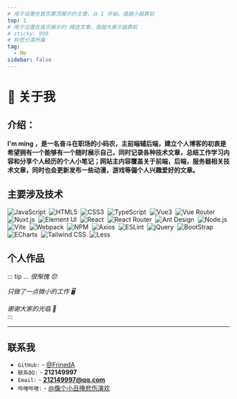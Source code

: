 ```yaml
---
# 用于设置在首页置顶展示的文章，从 1 开始，值越小越靠前
top: 1
# 用于设置在首页展示的 精选文章，值越大展示越靠前
# sticky: 999
# 标签分类所属
tag:
  - Me
sidebar: false
---
```


# 🥰 关于我

## 介绍：

**I'm ming ，是一名奋斗在职场的小码农，主前端辅后端，建立个人博客的初衷是希望拥有一个能够有一个随时展示自己，同时记录各种技术文章，总结工作学习内容和分享个人经历的个人小笔记；网站主内容覆盖关于前端，后端，服务器相关技术文章，同时也会更新发布一些动漫，游戏等偏个人兴趣爱好的文章。**

## 主要涉及技术

<p>
  <img src="https://img.shields.io/badge/-JavaScript-A9A9A9?logo=JavaScript&logoColor=F7DF1E" alt="JavaScript" style="display: inline-block;" />&nbsp;
  <img src="https://img.shields.io/badge/-HTML5-A9A9A9?logo=HTML5&logoColor=E34F26" alt="HTML5" style="display: inline-block;" />&nbsp;
  <img src="https://img.shields.io/badge/-CSS3-A9A9A9?logo=CSS3&logoColor=1572B6" alt="CSS3" style="display: inline-block;" />&nbsp;
  <img src="https://img.shields.io/badge/-TypeScript-C0C0C0?logo=TypeScript&logoColor=3178C6" alt="TypeScript" style="display: inline-block;" />&nbsp;
    <img src="https://img.shields.io/badge/-Vue3-C0C0C0?logo=Vue.js&logoColor=4FC08D" alt="Vue3" style="display: inline-block;" />&nbsp;
    <img src="https://img.shields.io/badge/-Vue_Router-35495E?logo=vue-router&logoColor=white" alt="Vue Router" style="display: inline-block;" />&nbsp;
    <img src="https://img.shields.io/badge/-Nuxt.js-00C58E?logo=nuxt.js&logoColor=white" alt="Nuxt.js" style="display: inline-block;" />&nbsp;
    <img src="https://img.shields.io/badge/-Element_UI-E6A23C?logo=element&logoColor=white" alt="Element UI" style="display: inline-block;" />&nbsp;
    <img src="https://img.shields.io/badge/-React-20232A?logo=react&logoColor=61DAFB" alt="React" style="display: inline-block;" />&nbsp;
    <img src="https://img.shields.io/badge/-React_Router-CA4245?logo=react-router&logoColor=white" alt="React Router" style="display: inline-block;" />&nbsp;
  <img src="https://img.shields.io/badge/-Ant%20Design-C0C0C0?logo=Ant-Design&logoColor=0170FE" alt="Ant Design" style="display: inline-block;" />&nbsp;
  <img src="https://img.shields.io/badge/-Node.js-D3D3D3?logo=Node.js&logoColor=339933" alt="Node.js" style="display: inline-block;" />&nbsp;
  <img src="https://img.shields.io/badge/-Vite-D3D3D3?logo=Vite&logoColor=646CFF" alt="Vite" style="display: inline-block;" />&nbsp;
  <img src="https://img.shields.io/badge/-Webpack-D3D3D3?logo=Webpack&logoColor=8DD6F9" alt="Webpack" style="display: inline-block;" />&nbsp;
  <img src="https://img.shields.io/badge/-NPM-C0C0C0?logo=npm&logoColor=CB3837" alt="NPM" style="display: inline-block;" />&nbsp;
  <img src="https://img.shields.io/badge/-Axios-C0C0C0?logo=Axios&logoColor=5A29E4" alt="Axios" style="display: inline-block;" />&nbsp;
  <img src="https://img.shields.io/badge/-ESLint-C0C0C0?logo=ESLint&logoColor=4B32C3" alt="ESLint" style="display: inline-block;" />&nbsp;
  <img src="https://img.shields.io/badge/-jQuery-0769AD?logo=jQuery&logoColor=FFF" alt="jQuery" style="display: inline-block;" />&nbsp;
  <img src="https://img.shields.io/badge/-Bootstrap-7952B3?logo=Bootstrap&logoColor=FFF" alt="BootStrap" style="display: inline-block;" />&nbsp;
  <img src="https://img.shields.io/badge/-ECharts-C0C0C0?logo=Apache-ECharts&logoColor=AA344D" alt="ECharts" style="display: inline-block;" />&nbsp;
  <img src="https://img.shields.io/badge/-Tailwind%20CSS-FFF?logo=Tailwind-CSS&logoColor=06B6D4" alt="Tailwind CSS" style="display: inline-block;" />&nbsp;
  <img src="https://img.shields.io/badge/-Less-D3D3D3?logo=Less&logoColor=1D365D" alt="Less" style="display: inline-block;" />&nbsp;
</p>

## 个人作品

<UserWorksPage />

::: tip ...
<em>很惭愧 😞</em>

<em>只做了一点微小的工作 🖥︎</em>

<em>谢谢大家的光临 🥰</em>  
:::

<hr>

## 联系我

- `GitHub:` - [@FrinedA](https://github.com/huangmingfu)
- `联系QQ:` - **212149997**
- `Email:` - **212149997@qq.com**
- `哔哩哔哩:` - [@像个小丑掩悲伤演欢](https://space.bilibili.com/37606570)

<style scoped lang="scss">
  :deep(.user-works-page){
    margin-top:unset;
    padding-top:unset;

   .aside-container{
      display: none;
    }
    .works{
      width: 100%;
      .work{
        margin-top:25px;
        &:nth-child(2){
          margin-top:unset;
        }
        .description{
          color:#00C1B6;
          font-weight: 600;
        }
        /* 年份标题 */
        /* & > h2{
          display: none;
        } */
      }
    }
    .title{
      margin-top:unset;
    }
  }
</style>
